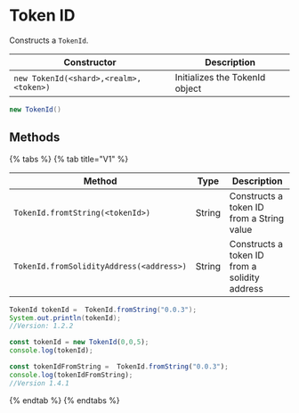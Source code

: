 # Token ID

Constructs a `TokenId`.

| Constructor                            | Description                    |
| -------------------------------------- | ------------------------------ |
| `new TokenId(<shard>,<realm>,<token>)` | Initializes the TokenId object |

```java
new TokenId()
```

## Methods

{% tabs %}
{% tab title="V1" %}

| Method                                   | Type   | Description                                   |
| ---------------------------------------- | ------ | --------------------------------------------- |
| `TokenId.fromtString(<tokenId>)`         | String | Constructs a token ID from a String value     |
| `TokenId.fromSolidityAddress(<address>)` | String | Constructs a token ID from a solidity address |

```java
TokenId tokenId =  TokenId.fromString("0.0.3");
System.out.println(tokenId);
//Version: 1.2.2
```

```javascript
const tokenId = new TokenId(0,0,5);
console.log(tokenId);

const tokenIdFromString =  TokenId.fromString("0.0.3");
console.log(tokenIdFromString);
//Version 1.4.1
```

{% endtab %}
{% endtabs %}
